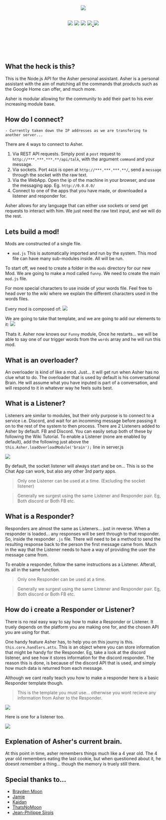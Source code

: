 <p align="center" style="margin-top: -25px;">
  <img src="https://raw.githubusercontent.com/crazywolf132/AsherAPI/master/img/bg.png">
</p>
<h2 align="center">
    <a href="https://circleci.com/gh/crazywolf132/AsherAPI"><img src="https://forthebadge.com/images/badges/60-percent-of-the-time-works-every-time.svg"/></a>
    <a href="#"><img src="https://forthebadge.com/images/badges/built-with-love.svg" /></a>
    <a class="badge-align" href="https://www.codacy.com/app/crazywolf132/AsherAPI?utm_source=github.com&amp;utm_medium=referral&amp;utm_content=crazywolf132/AsherAPI&amp;utm_campaign=Badge_Grade"><img src="https://forthebadge.com/images/badges/for-you.svg"/></a>
    <a href=""./LICENSE">
    <img src="https://forthebadge.com/images/badges/certified-cousin-terio.svg"/>
    </a>
    <a href="https://discord.gg/DUk9yCa">
    <img src="https://img.shields.io/discord/102860784329052160.svg" />
    </a>
</h2>
<br />
<br />
<br />
<br />

## What the heck is this?
This is the Node.js API for the Asher personal assistant. Asher is a personal assistant with the aim of matching all the commands that products such as the Google Home can offer, and much more.

Asher is modular allowing for the community to add their part to his ever increasing module base.

## How do I connect?

`- Currently taken down the IP addresses as we are transfering to another server...`

There are 4 ways to connect to Asher.
1. Via REST API requests. Simply post a `post` request to `http://***.***.***.**/api/talk`, with the argument `command` and your message.
2. Via sockets. Port `4416` is open at `http://***.***.***.**/`, send a `message` through the socket with the raw text.
3. Via the WebApp. Open the ip of the machine in your browser, and use the messaging app. Eg. `http://0.0.0.0/`
4. Connect to one of the apps that you have made, or downloaded a listener and responder for.

Asher allows for any language that can either use sockets or send get requests to interact with him. We just need the raw text input, and we will do the rest.

## Lets build a mod!
Mods are constructed of a single file.
- `mod.js` This is automatically imported and run by the system. This mod file can have many sub-modules inside. All will be run.

To start off, we need to create a folder in the `mods` directory for our new Mod.
We are going to make a mod called `funny`.
We need to create the main `mod.js` file.

For more special characters to use inside of your words file. Feel free to head over to the wiki where we explain the different characters used in the words files.

Every mod is composed of:
<a href="https://raw.githubusercontent.com/crazywolf132/AsherAPI/master/mods/basicMods/mod.js">
<img src="https://raw.githubusercontent.com/crazywolf132/AsherAPI/master/img/mod_skeleton.png">
</a>

We are going to take that template, and we are going to add our elements to it:
<a href='https://github.com/crazywolf132/AsherAPI/blob/master/mods/funny/mod.js'>
<img src="https://raw.githubusercontent.com/crazywolf132/AsherAPI/master/img/our_mod.png">
</a>

Thats it. Asher now knows our `Funny` module, Once he restarts... we will be able to say one of our trigger words from the `words` array and he will run this mod.

## What is an overloader?
An overloader is kind of like a mod. Just... it will get run when Asher has no clue what to do.
The overloader that is used by default is his conversational Brain. He will assume what you have inputed
is part of a conversation, and will respond to it in whatever way he feels suits best.

## What is a Listener?
Listeners are similar to modules, but their only purpose is to connect to a service i.e. Discord, and wait for an incomming message before passing it on to the rest of the system to then process. There are 2 Listeners added to Asher by default. FB and Discord. You can easily setup both of these by following the Wiki Tutorial.
To enable a Listener (none are enabled by default), add the following just above the `this.Asher.loadOverloadModule('brain');` line in server.js

<img src="https://raw.githubusercontent.com/crazywolf132/AsherApi/master/img/handlers.png" />

By default, the socket listener will always start and be on... This is so the Chat App can work, but also any other 3rd party apps.

> Only one Listener can be used at a time. (Excluding the socket listener)

> Generally we surgest using the same Listener and Responder pair. Eg, Both discord or Both FB etc.

## What is a Responder?
Responders are almost the same as Listeners... just in reverse. When a responder is loaded... any responses will be sent through to that responder. So, inside the responder `.js` file. There will need to be a method to send the resulting response back to the person the first message came from. Much in the way that the Listener needs to have a way of providing the user the message came from.

To enable a responder, follow the same instructions as a Listener. Afterall, its all in the same function.

> Only one Responder can be used at a time.

> Generally we surgest using the same Listener and Responder pair. Eg, Both discord or Both FB etc.

## How do i create a Responder or Listener?
There is no real easy way to say how to make a Responder or Listener. It truely depends on the platform you are making one for, and the chosen API you are using for that.

One handy feature Asher has, to help you on this journy is this. `this.core.handlers.atts`. This is an object where you can store information that might be handy for the Responder. Eg, take a look at the discord listener, and see how it stores information for the discord responder. The reason this is done, is because of the discord API that is used, and simply how much data is returned from each message.

Although we cant really teach you how to make a responder here is a basic Responder template though.
> This is the template you must use... otherwise you wont recieve any information from Asher to the Responder.

<img src="https://raw.githubusercontent.com/crazywolf132/AsherApi/master/img/responder_template.png" />

Here is one for a listener too.

<img src="https://raw.githubusercontent.com/crazywolf132/AsherApi/master/img/listener_template.png" />


## Explenation of Asher's current brain.
At this point in time, asher remembers things much like a 4 year old.
The 4 year old remembers eating the last cookie, but when questioned about it, he doesnt remember a thing... though the memory is truely still there.

## Special thanks to...
- [Brayden Moon](https://github.com/crazywolf132)
- [Jamie](https://github.com/jsProj)
- [Kaidan](https://github.com/imnotbad/)
- [ThatsNoMoon](http://github.com/ThatsNoMoon)
- [Jean-Philippe Sirois](https://github.com/veksen)
